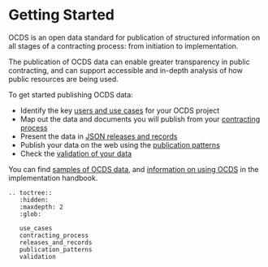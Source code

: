 # Getting Started

OCDS is an open data standard for publication of structured information on all stages of a contracting process: from initiation to implementation.

The publication of OCDS data can enable greater transparency in public contracting, and can support accessible and in-depth analysis of how public resources are being used. 

To get started publishing OCDS data:

* Identify the key [users and use cases](use_cases.md) for your OCDS project
* Map out the data and documents you will publish from your [contracting process](contracting_process.md)
* Present the data in [JSON releases and records](releases_and_records.md)
* Publish your data on the web using the [publication patterns](publication_patterns.md)
* Check the [validation of your data](validation.md)

You can find [samples of OCDS data](ToDo), and [information on using OCDS](ToDo) in the implementation handbook. 



```eval_rst
.. toctree::
   :hidden:
   :maxdepth: 2
   :glob:

   use_cases
   contracting_process
   releases_and_records
   publication_patterns
   validation
```


